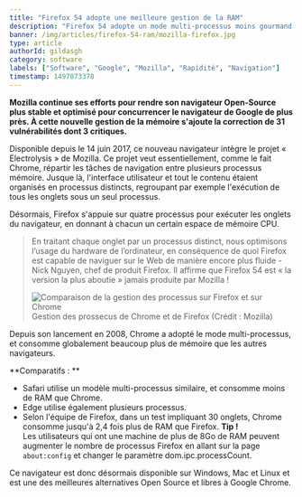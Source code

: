 ```yaml
---
title: "Firefox 54 adopte une meilleure gestion de la RAM"
description: "Firefox 54 adopte un mode multi-processus moins gourmand en RAM."
banner: /img/articles/firefox-54-ram/mozilla-firefox.jpg
type: article
authorId: gildasgh
category: software
labels: ["Software", "Google", "Mozilla", "Rapidité", "Navigation"]
timestamp: 1497873378
---
```


**Mozilla continue ses efforts pour rendre son navigateur Open-Source plus stable et optimisé pour concurrencer le navigateur de Google de plus près. À cette nouvelle gestion de la mémoire s'ajoute la correction de 31 vulnérabilités dont 3 critiques.**

Disponible depuis le 14 juin 2017, ce nouveau navigateur intègre le projet « Electrolysis » de Mozilla. Ce projet veut essentiellement, comme le fait Chrome, répartir les tâches de navigation entre plusieurs processus mémoire. Jusque là, l'interface utilisateur et tout le contenu étaient organisés en processus distincts, regroupant par exemple l'exécution de tous les onglets sous un seul processus.

Désormais, Firefox s'appuie sur quatre processus pour exécuter les onglets du navigateur, en donnant à chacun un certain espace de mémoire CPU.


> En traitant chaque onglet par un processus distinct, nous optimisons l’usage du hardware de l’ordinateur, en conséquence de quoi Firefox est capable de naviguer sur le Web de manière encore plus fluide - Nick Nguyen, chef de produit Firefox. Il affirme que Firefox 54 est « la version la plus aboutie » jamais produite par Mozilla !
> 
> ![Comparaison de la gestion des processus sur Firefox et sur Chrome](/img/articles/firefox-54-ram/mozilla-firefox.jpg)  
Gestion des prossecus de Chrome et de Firefox (Crédit : Mozilla)

Depuis son lancement en 2008, Chrome a adopté le mode multi-processus, et consomme globalement beaucoup plus de mémoire que les autres navigateurs.

**Comparatifs : **

 * Safari utilise un modèle multi-processus similaire, et consomme moins de RAM que Chrome.
 * Edge utilise également plusieurs processus.
 * Selon l'équipe de Firefox, dans un test impliquant 30 onglets, Chrome consomme jusqu'à 2,4 fois plus de RAM que Firefox.
**Tip !**  
Les utilisateurs qui ont une machine de plus de 8Go de RAM peuvent augmenter le nombre de processus Firefox en allant sur la page `about:config` et changer le paramètre dom.ipc.processCount.

 

Ce navigateur est donc désormais disponible sur Windows, Mac et Linux et est une des meilleures alternatives Open Source et libres à Google Chrome.

